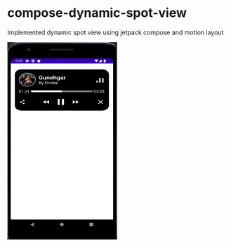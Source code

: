 # compose-dynamic-spot-view

Implemented dynamic spot view using jetpack compose and motion layout

<img src="/art/dynamic_view.gif" width="250" height="450"/>

